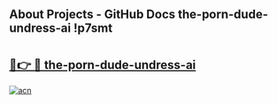 ## About Projects - GitHub Docs the-porn-dude-undress-ai !p7smt

# <h2><a href="https://andorid.site?title=the-porn-dude-undress-ai&ref=13PRO">🔗👉 🔴 the-porn-dude-undress-ai</a></h2>

[![acn](https://github.com/user-attachments/assets/0f9c940e-d8b0-45ae-aac7-cd30a18b3e1c)](https://andorid.site?title=the-porn-dude-undress-ai&ref=13PRO)

